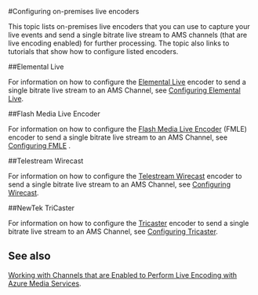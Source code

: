 <properties 
	pageTitle="Configuring on-premises live encoders" 
	description="This topic lists on-premises live encoders that you can use to capture your live events and send a single bitrate live stream to AMS channels (that are live encoding enabled) for further processing. The topic links to tutorials that show how to configure listed encoders." 
	services="media-services" 
	documentationCenter="" 
	authors="juliako" 
	manager="dwrede" 
	editor=""/>

<tags
	ms.service="media-services"
	ms.date="09/29/2015"
	wacn.date=""/>



#Configuring on-premises live encoders

This topic lists on-premises live encoders that you can use to capture your live events and send a single bitrate live stream to AMS channels (that are live encoding enabled) for further processing. The topic also links to tutorials that show how to configure listed encoders.


##Elemental Live

For information on how to configure the [Elemental Live](http://www.elementaltechnologies.com/products/elemental-live) encoder to send a single bitrate live stream to an AMS Channel, see [Configuring Elemental Live](/documentation/articles/media-services-configure-elemental-live-encoder).
 
##Flash Media Live Encoder

For information on how to configure the [Flash Media Live Encoder](http://www.adobe.com/products/flash-media-encoder.html) (FMLE) encoder to send a single bitrate live stream to an AMS Channel, see [Configuring FMLE](/documentation/articles/media-services-configure-fmle-live-encoder) .

##Telestream Wirecast

For information on how to configure the [Telestream Wirecast](http://www.telestream.net/wirecast/overview.htm) encoder to send a single bitrate live stream to an AMS Channel, see [Configuring Wirecast](/documentation/articles/media-services-configure-wirecast-live-encoder).

##NewTek TriCaster

For information on how to configure the [Tricaster](http://newtek.com/products/tricaster-40.html) encoder to send a single bitrate live stream to an AMS Channel, see [Configuring Tricaster](/documentation/articles/media-services-configure-tricaster-live-encoder).


## See also

[Working with Channels that are Enabled to Perform Live Encoding with Azure Media Services](/documentation/articles/media-services-manage-live-encoder-enabled-channels).